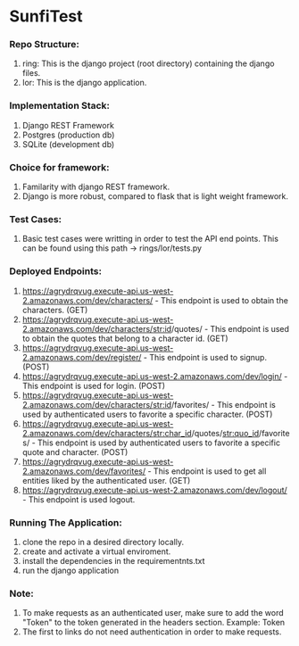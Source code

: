 # SunfiTest


### Repo Structure:
1) ring: This is the django project (root directory) containing the django files.
2) lor: This is the django application.


### Implementation Stack:
1) Django REST Framework
2) Postgres (production db)
3) SQLite (development db)

### Choice for framework:
1) Familarity with django REST framework.
2) Django is more robust, compared to flask that is light weight framework.

### Test Cases:
1) Basic test cases were writting in order to test the API end points. This can be found using this path ->  rings/lor/tests.py

### Deployed Endpoints:

1) https://agrydrqvug.execute-api.us-west-2.amazonaws.com/dev/characters/ - This endpoint is used to obtain the characters. (GET)
2) https://agrydrqvug.execute-api.us-west-2.amazonaws.com/dev/characters/<str:id>/quotes/ -  This endpoint is used to obtain the quotes that belong to a character id. (GET)
3) https://agrydrqvug.execute-api.us-west-2.amazonaws.com/dev/register/ - This endpoint is used to signup. (POST)
4) https://agrydrqvug.execute-api.us-west-2.amazonaws.com/dev/login/ -  This endpoint is used for login. (POST)
5) https://agrydrqvug.execute-api.us-west-2.amazonaws.com/dev/characters/<str:id>/favorites/ - This endpoint is used by authenticated users to favorite a specific character. (POST)
6) https://agrydrqvug.execute-api.us-west-2.amazonaws.com/dev/characters/<str:char_id>/quotes/<str:quo_id>/favorites/ -  This endpoint is used by authenticated users to favorite a specific quote and character.     (POST)
7) https://agrydrqvug.execute-api.us-west-2.amazonaws.com/dev/favorites/ - This endpoint is used to get all entities liked by the authenticated user. (GET)
8) https://agrydrqvug.execute-api.us-west-2.amazonaws.com/dev/logout/ - This endpoint is used logout.


### Running The Application:
1) clone the repo in a desired directory locally.
2) create and activate a virtual enviroment.
3) install the dependencies in the requirementnts.txt
4) run the django application

### Note:
1) To make requests as an authenticated user, make sure to add the word "Token" to the token generated in the headers section. Example: Token <token-generated>
2) The first to links do not need authentication in order to make requests.




